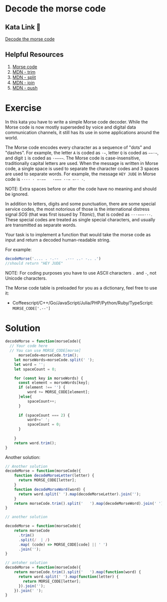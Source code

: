 # Decode the morse code

## Kata Link 🥋

[Decode the morse code](https://www.codewars.com/kata/54b724efac3d5402db00065e/train/javascript)

## Helpful Resources

1. [Morse code](https://en.wikipedia.org/wiki/Morse_code)
2. [MDN - trim](https://developer.mozilla.org/en-US/docs/Web/JavaScript/Reference/Global_Objects/String/trim)
3. [MDN - split](https://developer.mozilla.org/en-US/docs/Web/JavaScript/Reference/Global_Objects/String/split)
4. [MDN - join](https://developer.mozilla.org/en-US/docs/Web/JavaScript/Reference/Global_Objects/Array/join)
5. [MDN - push](https://developer.mozilla.org/en-US/docs/Web/JavaScript/Reference/Global_Objects/Array/push)

# Exercise
In this kata you have to write a simple Morse code decoder. While the Morse code is now mostly superseded by voice and digital data communication channels, it still has its use in some applications around the world.

The Morse code encodes every character as a sequence of "dots" and "dashes". For example, the letter `A` is coded as `·−`, letter `Q` is coded as `−−·−`, and digit `1` is coded as `·−−−−`. The Morse code is case-insensitive, traditionally capital letters are used. When the message is written in Morse code, a single space is used to separate the character codes and 3 spaces are used to separate words. For example, the message `HEY JUDE` in Morse code is `···· · −·−−   ·−−− ··− −·· ·`.

NOTE: Extra spaces before or after the code have no meaning and should be ignored.

In addition to letters, digits and some punctuation, there are some special service codes, the most notorious of those is the international distress signal *SOS* (that was first issued by *Titanic*), that is coded as `···−−−···`. These special codes are treated as single special characters, and usually are transmitted as separate words.

Your task is to implement a function that would take the morse code as input and return a decoded human-readable string.

For example:
```js
decodeMorse('.... . -.--   .--- ..- -.. .')
//should return "HEY JUDE"
```
NOTE: For coding purposes you have to use ASCII characters `.` and `-`, not Unicode characters.

The Morse code table is preloaded for you as a dictionary, feel free to use it:

- Coffeescript/C++/Go/JavaScript/Julia/PHP/Python/Ruby/TypeScript: `MORSE_CODE['.--']`

# Solution

```js
decodeMorse = function(morseCode){
  // Your code here
  // You can use MORSE_CODE[morse]
      morseCode=morseCode.trim();
    let morseWords=morseCode.split(' ');
    let word = '';
    let spaceCount = 0;

    for (const key in morseWords) {
      const element = morseWords[key];
      if (element !== '') {
          word += MORSE_CODE[element];
      }else{
          spaceCount++;
      }
  
      if (spaceCount === 2) {
          word+=' ';
          spaceCount = 0;
      }
  
    }
    return word.trim();
}
```

Another solution:
```js
// Another solution
decodeMorse = function(morseCode){
    function decodeMorseLetter(letter) {
      return MORSE_CODE[letter];
    }
    function decodeMorseWord(word) {
      return word.split(' ').map(decodeMorseLetter).join('');
    }
    return morseCode.trim().split('   ').map(decodeMorseWord).join(' ');
}

// another solution

decodeMorse = function(morseCode){
    return morseCode
      .trim()
      .split(/  | /)
      .map( (code) => MORSE_CODE[code] || ' ')
      .join('');
}

// antoher solution
decodeMorse = function(morseCode){
    return morseCode.trim().split('   ').map(function(word) {
      return word.split(' ').map(function(letter) {
        return MORSE_CODE[letter];
      }).join('');
    }).join(' ');
}
```